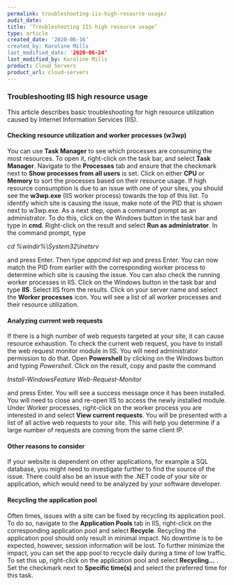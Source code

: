 ```yaml
---
permalink: troubleshooting-iis-high-resource-usage/
audit_date:
title: ‘Troubleshooting IIS high resource usage’
type: article
created_date: '2020-06-16’
created_by: Karoline Mills
last_modified_date: '2020-06-24’
last_modified_by: Karoline Mills
product: Cloud Servers
product_url: cloud-servers
---
```


### Troubleshooting IIS high resource usage

This article describes basic troubleshooting for high resource utilization caused by Internet Information Services (IIS).

#### Checking resource utilization and worker processes (w3wp)

You can use **Task Manager** to see which processes are consuming the most resources. To open it, right-click on the task bar, and select **Task Manager**. Navigate to the **Processes** tab and ensure that the checkmark next to **Show processes from all users** is set. Click on either **CPU** or **Memory** to sort the processes based on their resource usage. If high resource consumption is due to an issue with one of your sites, you should see the **w3wp.exe** (IIS worker process) towards the top of this list. To identify which site is causing the issue, make note of the PID that is shown next to w3wp.exe.
As a next step, open a command prompt as an administrator. To do this, click on the Windows button in the task bar and type in **cmd**. Right-click on the result and select **Run as administrator**. In the command prompt, type 

*cd %windir%\System32\inetsrv* 

and press Enter. Then type *appcmd list wp* and press Enter. You can now match the PID from earlier with the corresponding worker process to determine which site is causing the issue.
You can also check the running worker processes in IIS. Click on the Windows button in the task bar and type **IIS**. Select IIS from the results. Click on your server name and select the **Worker processes** icon. You will see a list of all worker processes and their resource utilization.

#### Analyzing current web requests

If there is a high number of web requests targeted at your site, it can cause resource exhaustion. To check the current web request, you have to install the web request monitor module in IIS. You will need administrator permission to do that. Open **Powershell** by clicking on the Windows button and typing *Powershell*. Click on the result, copy and paste the command 

*Install-WindowsFeature Web-Request-Monitor*

and press Enter. You will see a success message once it has been installed. You will need to close and re-open IIS to access the newly installed module. Under Worker processes, right-click on the worker process you are interested in and select **View current requests**. You will be presented with a list of all active web requests to your site. This will help you determine if a large number of requests are coming from the same client IP.

#### Other reasons to consider

If your website is dependent on other applications, for example a SQL database, you might need to investigate further to find the source of the issue. There could also be an issue with the .NET code of your site or application, which would need to be analyzed by your software developer.

#### Recycling the application pool

Often times, issues with a site can be fixed by recycling its application pool. To do so, navigate to the **Application Pools** tab in IIS, right-click on the corresponding application pool and select **Recycle**. Recycling the application pool should only result in minimal impact. No downtime is to be expected, however, session information will be lost. To further minimize the impact, you can set the app pool to recycle daily during a time of low traffic. To set this up, right-click on the application pool and select **Recycling…** . Set the checkmark next to **Specific time(s)** and select the preferred time for this task.
